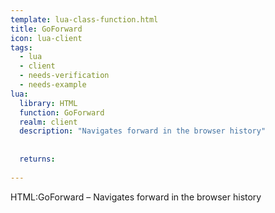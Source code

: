 ```yaml
---
template: lua-class-function.html
title: GoForward
icon: lua-client
tags:
  - lua
  - client
  - needs-verification
  - needs-example
lua:
  library: HTML
  function: GoForward
  realm: client
  description: "Navigates forward in the browser history"
  
  
  returns:
    
---
```


<div class="lua__search__keywords">
HTML:GoForward &#x2013; Navigates forward in the browser history
</div>
